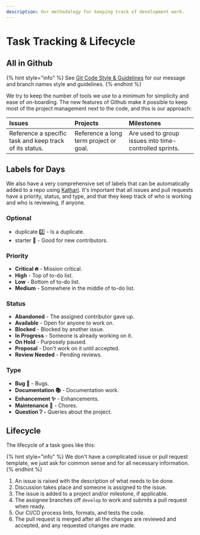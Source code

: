 ```yaml
---
description: Our methodology for keeping track of development work.
---
```


# Task Tracking & Lifecycle

## All in Github

{% hint style="info" %}
See [Git Code Style & Guidelines](../code-style-and-guidelines/git.md) for our message and branch names style and guidelines.
{% endhint %}

We try to keep the number of tools we use to a minimum for simplicity and ease of on-boarding. The new features of Github make it possible to keep most of the project management next to the code, and this is our approach:

| Issues | Projects | Milestones |
| :--- | :--- | :--- |
| Reference a specific task and keep track of its status. | Reference a long term project or goal. | Are used to group issues into time-controlled sprints. |

## Labels for Days

We also have a very comprehensive set of labels that can be automatically added to a repo using [Kathari](../kathari.md). It's important that all issues and pull requests have a priority, status, and type, and that they keep track of who is working and who is reviewing, if anyone.

### **Optional**

* duplicate 2️⃣ - Is a duplicate.
* starter 🍼 - Good for new contributors.

### **Priority**

* **Critical 🔥** - Mission critical.
* **High** - Top of to-do list.
* **Low** - Bottom of to-do list.
* **Medium** - Somewhere in the middle of to-do list.

### Status

* **Abandoned** - The assigned contributor gave up.
* **Available** - Open for anyone to work on.
* **Blocked** - Blocked by another issue.
* **In Progress** - Someone is already working on it.
* **On Hold** - Purposely paused.
* **Proposal** - Don't work on it until accepted.
* **Review Needed** - Pending reviews.

### Type

* **Bug 🐛** - Bugs.
* **Documentation 📚** - Documentation work.
* **Enhancement ✨** - Enhancements.
* **Maintenance 🚧** - Chores.
* **Question ❔ -** Queries about the project.

## Lifecycle

The lifecycle of a task goes like this:

{% hint style="info" %}
We don't have a complicated issue or pull request template, we just ask for common sense and for all necessary information.
{% endhint %}

1. An issue is raised with the description of what needs to be done.
2. Discussion takes place and someone is assigned to the issue.
3. The issue is added to a project and/or milestone, if applicable.
4. The assignee branches off `develop` to work and submits a pull request when ready.
5. Our CI/CD process lints, formats, and tests the code.
6. The pull request is merged after all the changes are reviewed and accepted, and any requested changes are made.




